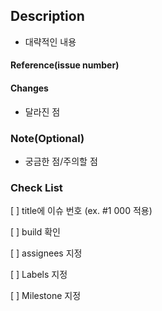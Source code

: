 ## Description

- 대략적인 내용



#### Reference(issue number)



#### Changes

- 달라진 점



### Note(Optional)

- 궁금한 점/주의할 점



### Check List

[ ] title에 이슈 번호 (ex. #1 000 적용)

[ ] build 확인

[ ] assignees 지정

[ ] Labels 지정

[ ] Milestone 지정
